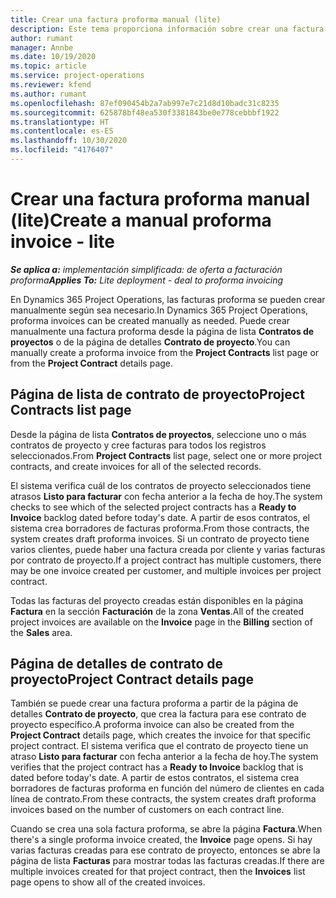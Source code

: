 ```yaml
---
title: Crear una factura proforma manual (lite)
description: Este tema proporciona información sobre crear una factura proforma manual en Project Operations.
author: rumant
manager: Annbe
ms.date: 10/19/2020
ms.topic: article
ms.service: project-operations
ms.reviewer: kfend
ms.author: rumant
ms.openlocfilehash: 87ef090454b2a7ab997e7c21d8d10badc31c8235
ms.sourcegitcommit: 625878bf48ea530f3381843be0e778cebbbf1922
ms.translationtype: HT
ms.contentlocale: es-ES
ms.lasthandoff: 10/30/2020
ms.locfileid: "4176407"
---
```

# <a name="create-a-manual-proforma-invoice---lite"></a><span data-ttu-id="48d0a-103">Crear una factura proforma manual (lite)</span><span class="sxs-lookup"><span data-stu-id="48d0a-103">Create a manual proforma invoice - lite</span></span>

<span data-ttu-id="48d0a-104">_**Se aplica a:** implementación simplificada: de oferta a facturación proforma_</span><span class="sxs-lookup"><span data-stu-id="48d0a-104">_**Applies To:** Lite deployment - deal to proforma invoicing_</span></span>

<span data-ttu-id="48d0a-105">En Dynamics 365 Project Operations, las facturas proforma se pueden crear manualmente según sea necesario.</span><span class="sxs-lookup"><span data-stu-id="48d0a-105">In Dynamics 365 Project Operations, proforma invoices can be created manually as needed.</span></span> <span data-ttu-id="48d0a-106">Puede crear manualmente una factura proforma desde la página de lista **Contratos de proyectos** o de la página de detalles **Contrato de proyecto**.</span><span class="sxs-lookup"><span data-stu-id="48d0a-106">You can manually create a proforma invoice from the **Project Contracts** list page or from the **Project Contract** details page.</span></span>

##  <a name="project-contracts-list-page"></a><span data-ttu-id="48d0a-107">Página de lista de contrato de proyecto</span><span class="sxs-lookup"><span data-stu-id="48d0a-107">Project Contracts list page</span></span>

<span data-ttu-id="48d0a-108">Desde la página de lista **Contratos de proyectos**, seleccione uno o más contratos de proyecto y cree facturas para todos los registros seleccionados.</span><span class="sxs-lookup"><span data-stu-id="48d0a-108">From **Project Contracts** list page, select one or more project contracts, and create invoices for all of the selected records.</span></span>

<span data-ttu-id="48d0a-109">El sistema verifica cuál de los contratos de proyecto seleccionados tiene atrasos **Listo para facturar** con fecha anterior a la fecha de hoy.</span><span class="sxs-lookup"><span data-stu-id="48d0a-109">The system checks to see which of the selected project contracts has a **Ready to Invoice** backlog  dated before today's date.</span></span> <span data-ttu-id="48d0a-110">A partir de esos contratos, el sistema crea borradores de facturas proforma.</span><span class="sxs-lookup"><span data-stu-id="48d0a-110">From those contracts, the system creates draft proforma invoices.</span></span> <span data-ttu-id="48d0a-111">Si un contrato de proyecto tiene varios clientes, puede haber una factura creada por cliente y varias facturas por contrato de proyecto.</span><span class="sxs-lookup"><span data-stu-id="48d0a-111">If a project contract has multiple customers, there may be one invoice created per customer, and multiple invoices per project contract.</span></span>

<span data-ttu-id="48d0a-112">Todas las facturas del proyecto creadas están disponibles en la página **Factura** en la sección **Facturación** de la zona **Ventas**.</span><span class="sxs-lookup"><span data-stu-id="48d0a-112">All of the created project invoices are available on the **Invoice** page in the **Billing** section of the **Sales** area.</span></span>

## <a name="project-contract-details-page"></a><span data-ttu-id="48d0a-113">Página de detalles de contrato de proyecto</span><span class="sxs-lookup"><span data-stu-id="48d0a-113">Project Contract details page</span></span>

<span data-ttu-id="48d0a-114">También se puede crear una factura proforma a partir de la página de detalles **Contrato de proyecto**, que crea la factura para ese contrato de proyecto específico.</span><span class="sxs-lookup"><span data-stu-id="48d0a-114">A proforma invoice can also be created from the **Project Contract** details page, which creates the invoice for that specific project contract.</span></span> <span data-ttu-id="48d0a-115">El sistema verifica que el contrato de proyecto tiene un atraso **Listo para facturar** con fecha anterior a la fecha de hoy.</span><span class="sxs-lookup"><span data-stu-id="48d0a-115">The system verifies that the project contract has a **Ready to Invoice** backlog that is dated before today's date.</span></span> <span data-ttu-id="48d0a-116">A partir de estos contratos, el sistema crea borradores de facturas proforma en función del número de clientes en cada línea de contrato.</span><span class="sxs-lookup"><span data-stu-id="48d0a-116">From these contracts, the system creates draft proforma invoices based on the number of customers on each contract line.</span></span>

<span data-ttu-id="48d0a-117">Cuando se crea una sola factura proforma, se abre la página **Factura**.</span><span class="sxs-lookup"><span data-stu-id="48d0a-117">When there's a single proforma invoice created, the **Invoice** page opens.</span></span> <span data-ttu-id="48d0a-118">Si hay varias facturas creadas para ese contrato de proyecto, entonces se abre la página de lista **Facturas** para mostrar todas las facturas creadas.</span><span class="sxs-lookup"><span data-stu-id="48d0a-118">If there are multiple invoices created for that project contract, then the **Invoices** list page opens to show all of the created invoices.</span></span>
